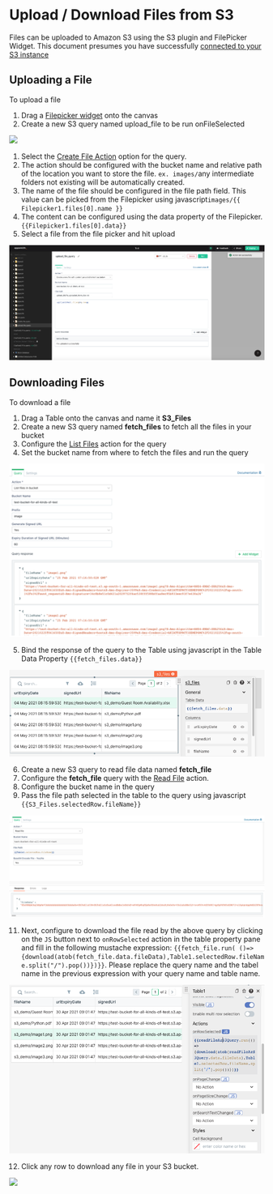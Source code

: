 # Upload / Download Files from S3

Files can be uploaded to Amazon S3 using the S3 plugin and FilePicker Widget. This document presumes you have successfully [connected to your S3 instance](../datasource-reference/querying-amazon-s3.md)

## Uploading a File

To upload a file

1. Drag a [Filepicker widget](../widget-reference/filepicker.md) onto the canvas
2. Create a new S3 query named upload\_file to be run onFileSelected

![](../.gitbook/assets/file-upload%20%282%29.gif)

1. Select the [Create File Action](../datasource-reference/querying-amazon-s3.md#create-file) option for the query.
2. The action should be configured with the bucket name and relative path of the location you want to store the file. `ex. images/`any intermediate folders not existing will be automatically created.
3. The name of the file should be configured in the file path field. This value can be picked from the Filepicker using javascript`images/{{ Filepicker1.files[0].name }}`
4. The content can be configured using the data property of the Filepicker. `{{Filepicker1.files[0].data}}`
5. Select a file from the file picker and hit upload

![Click to expand](../.gitbook/assets/amazon_s3_upload_query_using_filepicker.png)

## Downloading Files

To download a file

1. Drag a Table onto the canvas and name it **S3\_Files**
2. Create a new S3 query named **fetch\_files** to fetch all the files in your bucket
3. Configure the [List Files](../datasource-reference/querying-amazon-s3.md#list-files-in-bucket) action for the query
4. Set the bucket name from where to fetch the files and run the query

![Click to expand](../.gitbook/assets/amazon_s3_list_query.png)   

5. Bind the response of the query to the Table using javascript in the Table Data Property `{{fetch_files.data}}`

![Click to expand](../.gitbook/assets/bind-list-files-to-table.png)

6. Create a new S3 query to read file data named **fetch\_file**
7. Configure the **fetch\_file** query with the [Read File](../datasource-reference/querying-amazon-s3.md#read-file) 
   action.
8. Configure the bucket name in the query
9. Pass the file path selected in the table to the query using javascript `{{S3_Files.selectedRow.fileName}}`

![Click to expand](../.gitbook/assets/s3-read-file-with-table-row-info.png)

11. Next, configure to download the file read by the above query by clicking on the `JS` button next to 
    `onRowSelected` action in the table property pane and fill in the following mustache expression: `{{fetch_file.run(
    ()=>{download(atob(fetch_file.data.fileData),Table1.selectedRow.fileName.split("/").pop())})}}`. 
    Please replace the query name and the tabel name in the previous expression with your query name and table name.

![Click to expand](../.gitbook/assets/table-with-download-query.png)    

12. Click any row to download any file in your S3 bucket.

![](../.gitbook/assets/table-s3-download-action.gif)